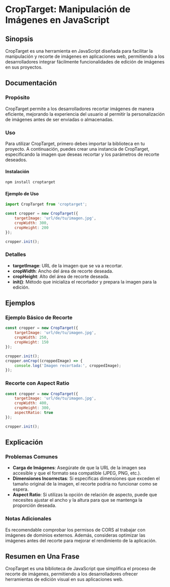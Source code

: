 <!--
Meta Description: # CropTarget: Manipulación de Imágenes en JavaScript ## Sinopsis CropTarget es una herramienta en JavaScript diseñada para facilitar la manipulación y...
Meta Keywords: croptarget, imágenes, recorte, imagen, que
-->

# CropTarget: Manipulación de Imágenes en JavaScript

## Sinopsis
CropTarget es una herramienta en JavaScript diseñada para facilitar la manipulación y recorte de imágenes en aplicaciones web, permitiendo a los desarrolladores integrar fácilmente funcionalidades de edición de imágenes en sus proyectos.

## Documentación
### Propósito
CropTarget permite a los desarrolladores recortar imágenes de manera eficiente, mejorando la experiencia del usuario al permitir la personalización de imágenes antes de ser enviadas o almacenadas.

### Uso
Para utilizar CropTarget, primero debes importar la biblioteca en tu proyecto. A continuación, puedes crear una instancia de CropTarget, especificando la imagen que deseas recortar y los parámetros de recorte deseados.

#### Instalación
```bash
npm install croptarget
```

#### Ejemplo de Uso
```javascript
import CropTarget from 'croptarget';

const cropper = new CropTarget({
    targetImage: 'url/de/tu/imagen.jpg',
    cropWidth: 300,
    cropHeight: 200
});

cropper.init();
```

### Detalles
- **targetImage**: URL de la imagen que se va a recortar.
- **cropWidth**: Ancho del área de recorte deseada.
- **cropHeight**: Alto del área de recorte deseada.
- **init()**: Método que inicializa el recortador y prepara la imagen para la edición.

## Ejemplos
### Ejemplo Básico de Recorte
```javascript
const cropper = new CropTarget({
    targetImage: 'url/de/tu/imagen.jpg',
    cropWidth: 250,
    cropHeight: 150
});

cropper.init();
cropper.onCrop((croppedImage) => {
    console.log('Imagen recortada:', croppedImage);
});
```

### Recorte con Aspect Ratio
```javascript
const cropper = new CropTarget({
    targetImage: 'url/de/tu/imagen.jpg',
    cropWidth: 400,
    cropHeight: 300,
    aspectRatio: true
});

cropper.init();
```

## Explicación
### Problemas Comunes
- **Carga de Imágenes**: Asegúrate de que la URL de la imagen sea accesible y que el formato sea compatible (JPEG, PNG, etc.).
- **Dimensiones Incorrectas**: Si especificas dimensiones que exceden el tamaño original de la imagen, el recorte podría no funcionar como se espera.
- **Aspect Ratio**: Si utilizas la opción de relación de aspecto, puede que necesites ajustar el ancho y la altura para que se mantenga la proporción deseada.

### Notas Adicionales
Es recomendable comprobar los permisos de CORS al trabajar con imágenes de dominios externos. Además, consideras optimizar las imágenes antes del recorte para mejorar el rendimiento de la aplicación.

## Resumen en Una Frase
CropTarget es una biblioteca de JavaScript que simplifica el proceso de recorte de imágenes, permitiendo a los desarrolladores ofrecer herramientas de edición visual en sus aplicaciones web.